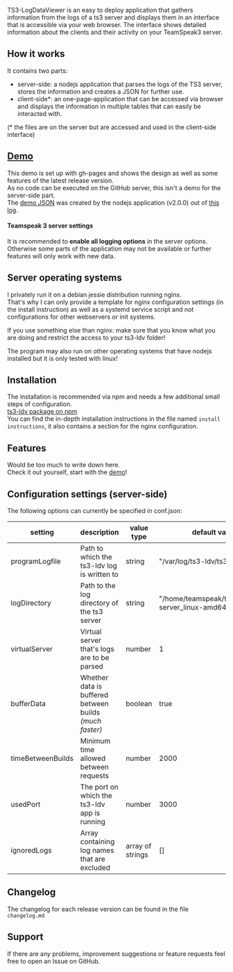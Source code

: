 TS3-LogDataViewer is an easy to deploy application that gathers information from the logs of a ts3 server and displays them in an interface that is accessible via your web browser.
The interface shows detailed information about the clients and their activity on your TeamSpeak3 server.

## How it works
It contains two parts:
- server-side: a nodejs application that parses the logs of the TS3 server, stores the information and creates a JSON for further use.
- client-side*: an one-page-application that can be accessed via browser and displays the information in multiple tables that can easily be interacted with.

(* the files are on the server but are accessed and used in the client-side interface)

## [Demo](https://drumsticks1.github.io/TS3-LogDataViewer/)
This demo is set up with gh-pages and shows the design as well as some features of the latest release version.
<br>
As no code can be executed on the GitHub server, this isn't a demo for the server-side part.
<br>
The [demo JSON](https://drumsticks1.github.io/TS3-LogDataViewer/output.json) was created by the nodejs application (v2.0.0)
out of [this log](https://drumsticks1.github.io/TS3-LogDataViewer/logs/ts3server_2016-03-11__15_00_44.563532_1.log).

#### Teamspeak 3 server settings
It is recommended to **enable all logging options** in the server options.
Otherwise some parts of the application may not be available or further features will only work with new data.

## Server operating systems
I privately run it on a debian jessie distribution running nginx.
<br>
That's why I can only provide a template for nginx configuration settings (in the install instruction) as well as a systemd service script and not configurations for other webservers or init systems.
<br>

If you use something else than nginx: make sure that you know what you are doing and restrict the access to your ts3-ldv folder!<br>

The program may also run on other operating systems that have nodejs installed but it is only tested with linux!

## Installation
The installation is recommended via npm and needs a few additional small steps of configuration.
<br>
[ts3-ldv package on npm](https://www.npmjs.com/package/ts3-ldv)
<br>
You can find the in-depth installation instructions in the file named `install instructions`, it also contains a section for the nginx configuration.

## Features
Would be too much to write down here.
<br>
Check it out yourself, start with the [demo](https://drumsticks1.github.io/TS3-LogDataViewer/)!

## Configuration settings (server-side)
The following options can currently be specified in conf.json:

| setting           | description                                             | value type       | default value                                         |
|-------------------|---------------------------------------------------------|------------------|-------------------------------------------------------|
| programLogfile    | Path to which the ts3-ldv log is written to             | string           | "/var/log/ts3-ldv/ts3-ldv.log"                        |
| logDirectory      | Path to the log directory of the ts3 server             | string           | "/home/teamspeak/teamspeak3-server_linux-amd64/logs/" |
| virtualServer     | Virtual server that's logs are to be parsed             | number           | 1                                                     |
| bufferData        | Whether data is buffered between builds *(much faster)* | boolean          | true                                                  |
| timeBetweenBuilds | Minimum time allowed between requests                   | number           | 2000                                                  |
| usedPort          | The port on which the ts3-ldv app is running            | number           | 3000                                                  |
| ignoredLogs       | Array containing log names that are excluded            | array of strings | []                                                    |

## Changelog
The changelog for each release version can be found in the file `changelog.md`

## Support
If there are any problems, improvement suggestions or feature requests feel free to open an Issue on GitHub.
